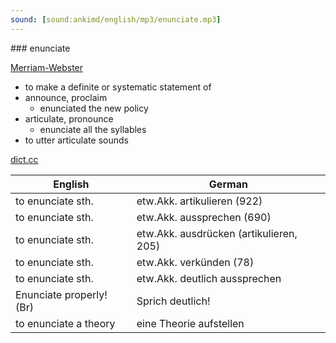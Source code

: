 ```yaml
---
sound: [sound:ankimd/english/mp3/enunciate.mp3]
---
```


\### enunciate

[Merriam-Webster](https://www.merriam-webster.com/dictionary/enunciate)

- to make a definite or systematic statement of
- announce, proclaim
    - enunciated the new policy
- articulate, pronounce
    - enunciate all the syllables
- to utter articulate sounds

[dict.cc](https://www.dict.cc/enunciate)

| English        | German       |
| -------------- | ------------ |
| to enunciate sth. | etw.Akk. artikulieren (922) |
| to enunciate sth. | etw.Akk. aussprechen (690) |
| to enunciate sth. | etw.Akk. ausdrücken (artikulieren, 205) |
| to enunciate sth. | etw.Akk. verkünden (78) |
| to enunciate sth. | etw.Akk. deutlich aussprechen |
| Enunciate properly! (Br) | Sprich deutlich! |
| to enunciate a theory | eine Theorie aufstellen |

